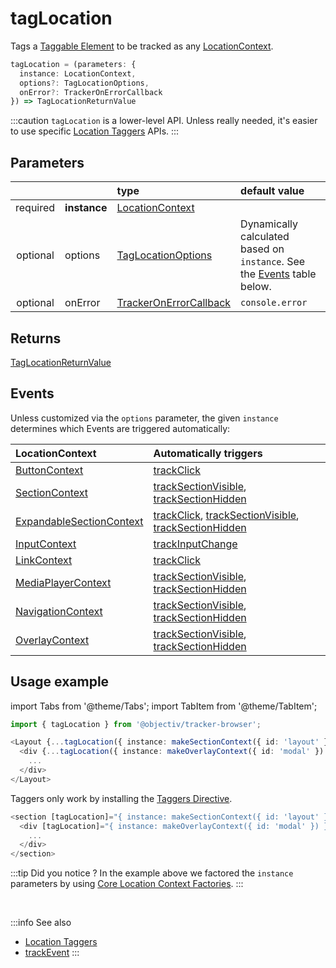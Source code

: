 # tagLocation

Tags a [Taggable Element](/tracking/core-concepts/tagging.md#taggable-elements) to be tracked as any [LocationContext](/taxonomy/location-contexts/overview.md).

```typescript
tagLocation = (parameters: {
  instance: LocationContext,
  options?: TagLocationOptions,
  onError?: TrackerOnErrorCallback
}) => TagLocationReturnValue
```

:::caution
`tagLocation` is a lower-level API. Unless really needed, it's easier to use specific [Location Taggers](/tracking/api-reference/location-taggers/overview.md) APIs. 
:::

## Parameters
|          |              | type                                                                                | default value
| :-:      | :--          | :--                                                                                 | :--           
| required | **instance** | [LocationContext](/taxonomy/location-contexts/overview.md)                          |
| optional | options      | [TagLocationOptions](/tracking/api-reference/globals/TagLocationOptions.md)         | Dynamically calculated based on `instance`. See the [Events](#events) table below.
| optional | onError      | [TrackerOnErrorCallback](/tracking/api-reference/globals/TrackerOnErrorCallback.md) | `console.error`

## Returns
[TagLocationReturnValue](/tracking/api-reference/globals/TagLocationReturnValue.md) 

## Events
Unless customized via the `options` parameter, the given `instance` determines which Events are triggered automatically:

| LocationContext | Automatically triggers
| :--                                                                                 | :--           
| [ButtonContext](/taxonomy/location-contexts/ButtonContext.md)                       | [trackClick](/tracking/api-reference/event-trackers/trackClick.md)
| [SectionContext](/taxonomy/location-contexts/SectionContext.md)                     | [trackSectionVisible](/tracking/api-reference/event-trackers/trackSectionVisible.md), [trackSectionHidden](/tracking/api-reference/event-trackers/trackSectionHidden.md)
| [ExpandableSectionContext](/taxonomy/location-contexts/ExpandableSectionContext.md) | [trackClick](/tracking/api-reference/event-trackers/trackClick.md), [trackSectionVisible](/tracking/api-reference/event-trackers/trackSectionVisible.md), [trackSectionHidden](/tracking/api-reference/event-trackers/trackSectionHidden.md)
| [InputContext](/taxonomy/location-contexts/InputContext.md)                         | [trackInputChange](/tracking/api-reference/event-trackers/trackInputChange.md)
| [LinkContext](/taxonomy/location-contexts/LinkContext.md)                           | [trackClick](/tracking/api-reference/event-trackers/trackClick.md)
| [MediaPlayerContext](/taxonomy/location-contexts/MediaPlayerContext.md)             | [trackSectionVisible](/tracking/api-reference/event-trackers/trackSectionVisible.md), [trackSectionHidden](/tracking/api-reference/event-trackers/trackSectionHidden.md)
| [NavigationContext](/taxonomy/location-contexts/NavigationContext.md)               | [trackSectionVisible](/tracking/api-reference/event-trackers/trackSectionVisible.md), [trackSectionHidden](/tracking/api-reference/event-trackers/trackSectionHidden.md)
| [OverlayContext](/taxonomy/location-contexts/OverlayContext.md)                     | [trackSectionVisible](/tracking/api-reference/event-trackers/trackSectionVisible.md), [trackSectionHidden](/tracking/api-reference/event-trackers/trackSectionHidden.md)

## Usage example

import Tabs from '@theme/Tabs';
import TabItem from '@theme/TabItem';

<Tabs>
  <TabItem value="react" label="React" default>

```typescript jsx
import { tagLocation } from '@objectiv/tracker-browser';
```

```typescript jsx
<Layout {...tagLocation({ instance: makeSectionContext({ id: 'layout' }) })}>
  <div {...tagLocation({ instance: makeOverlayContext({ id: 'modal' }) })}>
    ...
  </div>
</Layout>
```

  </TabItem>
  <TabItem value="angular" label="Angular">

Taggers only work by installing the [Taggers Directive](/tracking/how-to-guides/angular/getting-started.md#optional---configure-taggers-directive).

```typescript jsx
<section [tagLocation]="{ instance: makeSectionContext({ id: 'layout' }) }">
  <div [tagLocation]="{ instance: makeOverlayContext({ id: 'modal' }) }">
    ...
  </div>
</section>
```

  </TabItem>
</Tabs>

:::tip Did you notice ?
In the example above we factored the `instance` parameters by using [Core Location Context Factories](/tracking/api-reference/low-level/core-factories.md#location-context-factories).
:::

<br />

:::info See also
- [Location Taggers](/tracking/api-reference/location-taggers/overview.md)
- [trackEvent](/tracking/api-reference/low-level/trackEvent.md)
:::
